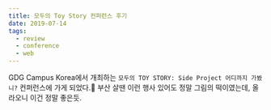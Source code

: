 ```yaml
---
title: 모두의 Toy Story 컨퍼런스 후기
date: 2019-07-14
tags:
  - review
  - conference
  - web
---
```


GDG Campus Korea에서 개최하는 ```모두의 TOY STORY: Side Project 어디까지 가봤니?``` 컨퍼런스에 가게 되었다.🥰
부산 살땐 이런 행사 있어도 정말 그림의 떡이였는데, 올라오니 이건 정말 좋은듯.